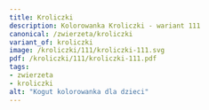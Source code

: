```yaml
---
title: Kroliczki
description: Kolorowanka Kroliczki - wariant 111
canonical: /zwierzeta/kroliczki
variant_of: kroliczki
image: /kroliczki/111/kroliczki-111.svg
pdf: /kroliczki/111/kroliczki-111.pdf
tags:
- zwierzeta
- kroliczki
alt: "Kogut kolorowanka dla dzieci"
---
```

